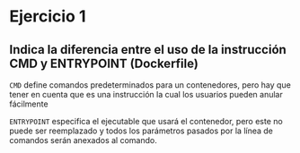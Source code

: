 # Ejercicio 1 
   
 ##  Indica la diferencia entre el uso de la instrucción CMD y ENTRYPOINT (Dockerfile)

`CMD`  define comandos predeterminados para un contenedores, pero hay que tener en cuenta que es una instrucción la cual los usuarios pueden anular fácilmente

`ENTRYPOINT` especifica el ejecutable que usará el contenedor, pero este no puede ser reemplazado y todos los parámetros pasados por la línea de comandos serán anexados al comando.

